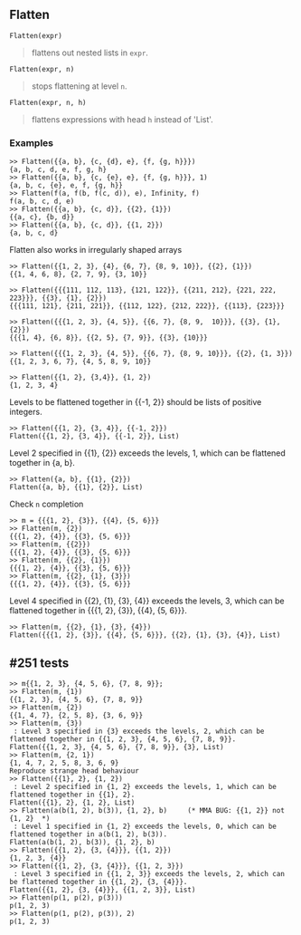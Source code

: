 ## Flatten

```
Flatten(expr)
```

> flattens out nested lists in `expr`.
	
```
Flatten(expr, n)
```

> stops flattening at level `n`.
	
```
Flatten(expr, n, h)
```

> flattens expressions with head `h` instead of 'List'.

### Examples
```
>> Flatten({{a, b}, {c, {d}, e}, {f, {g, h}}})
{a, b, c, d, e, f, g, h}
>> Flatten({{a, b}, {c, {e}, e}, {f, {g, h}}}, 1)
{a, b, c, {e}, e, f, {g, h}}
>> Flatten(f(a, f(b, f(c, d)), e), Infinity, f)
f(a, b, c, d, e)
>> Flatten({{a, b}, {c, d}}, {{2}, {1}})
{{a, c}, {b, d}}
>> Flatten({{a, b}, {c, d}}, {{1, 2}})
{a, b, c, d}
```

Flatten also works in irregularly shaped arrays
```
>> Flatten({{1, 2, 3}, {4}, {6, 7}, {8, 9, 10}}, {{2}, {1}})
{{1, 4, 6, 8}, {2, 7, 9}, {3, 10}}

>> Flatten({{{111, 112, 113}, {121, 122}}, {{211, 212}, {221, 222, 223}}}, {{3}, {1}, {2}})
{{{111, 121}, {211, 221}}, {{112, 122}, {212, 222}}, {{113}, {223}}}

>> Flatten({{{1, 2, 3}, {4, 5}}, {{6, 7}, {8, 9,  10}}}, {{3}, {1}, {2}})
{{{1, 4}, {6, 8}}, {{2, 5}, {7, 9}}, {{3}, {10}}}

>> Flatten({{{1, 2, 3}, {4, 5}}, {{6, 7}, {8, 9, 10}}}, {{2}, {1, 3}})
{{1, 2, 3, 6, 7}, {4, 5, 8, 9, 10}}

>> Flatten({{1, 2}, {3,4}}, {1, 2})
{1, 2, 3, 4}
```

Levels to be flattened together in {{-1, 2}} should be lists of positive integers.
```
>> Flatten({{1, 2}, {3, 4}}, {{-1, 2}})
Flatten({{1, 2}, {3, 4}}, {{-1, 2}}, List)
```

Level 2 specified in {{1}, {2}} exceeds the levels, 1, which can be flattened together in {a, b}.
```
>> Flatten({a, b}, {{1}, {2}})
Flatten({a, b}, {{1}, {2}}, List)
```

Check `n` completion
```
>> m = {{{1, 2}, {3}}, {{4}, {5, 6}}}
>> Flatten(m, {2})
{{{1, 2}, {4}}, {{3}, {5, 6}}}
>> Flatten(m, {{2}})
{{{1, 2}, {4}}, {{3}, {5, 6}}}
>> Flatten(m, {{2}, {1}})
{{{1, 2}, {4}}, {{3}, {5, 6}}}
>> Flatten(m, {{2}, {1}, {3}})
{{{1, 2}, {4}}, {{3}, {5, 6}}}
```

Level 4 specified in {{2}, {1}, {3}, {4}} exceeds the levels, 3, which can be flattened together in {{{1, 2}, {3}}, {{4}, {5, 6}}}.
```
>> Flatten(m, {{2}, {1}, {3}, {4}})
Flatten({{{1, 2}, {3}}, {{4}, {5, 6}}}, {{2}, {1}, {3}, {4}}, List)
```
## #251 tests
```
>> m{{1, 2, 3}, {4, 5, 6}, {7, 8, 9}};
>> Flatten(m, {1})
{{1, 2, 3}, {4, 5, 6}, {7, 8, 9}}
>> Flatten(m, {2})
{{1, 4, 7}, {2, 5, 8}, {3, 6, 9}}
>> Flatten(m, {3})
 : Level 3 specified in {3} exceeds the levels, 2, which can be flattened together in {{1, 2, 3}, {4, 5, 6}, {7, 8, 9}}.
Flatten({{1, 2, 3}, {4, 5, 6}, {7, 8, 9}}, {3}, List)
>> Flatten(m, {2, 1})
{1, 4, 7, 2, 5, 8, 3, 6, 9}
Reproduce strange head behaviour
>> Flatten({{1}, 2}, {1, 2})
 : Level 2 specified in {1, 2} exceeds the levels, 1, which can be flattened together in {{1}, 2}.
Flatten({{1}, 2}, {1, 2}, List)
>> Flatten(a(b(1, 2), b(3)), {1, 2}, b)     (* MMA BUG: {{1, 2}} not {1, 2}  *)
 : Level 1 specified in {1, 2} exceeds the levels, 0, which can be flattened together in a(b(1, 2), b(3)).
Flatten(a(b(1, 2), b(3)), {1, 2}, b)
>> Flatten({{1, 2}, {3, {4}}}, {{1, 2}})
{1, 2, 3, {4}}
>> Flatten({{1, 2}, {3, {4}}}, {{1, 2, 3}})
 : Level 3 specified in {{1, 2, 3}} exceeds the levels, 2, which can be flattened together in {{1, 2}, {3, {4}}}.
Flatten({{1, 2}, {3, {4}}}, {{1, 2, 3}}, List)
>> Flatten(p(1, p(2), p(3)))
p(1, 2, 3)
>> Flatten(p(1, p(2), p(3)), 2)
p(1, 2, 3)
```